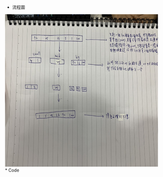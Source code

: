 * 流程圖
<img src='https://github.com/LPT0423/LPT/blob/master/QuickSort/S__12148738.jpg' height=500 weight =500>
* Code
